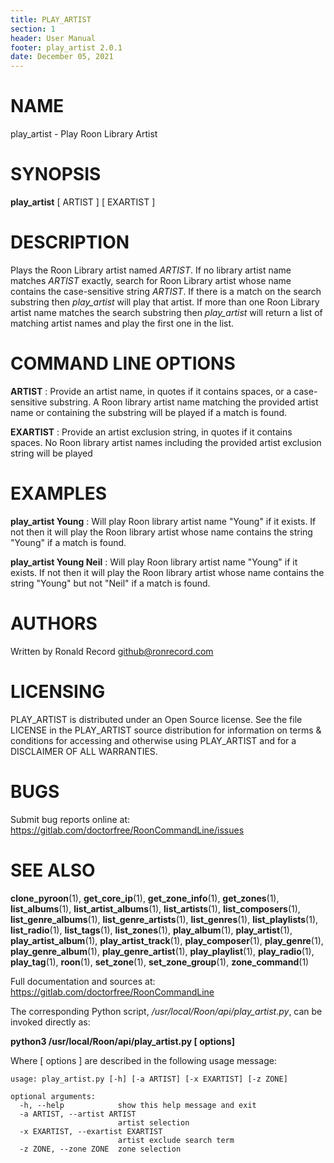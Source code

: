 ```yaml
---
title: PLAY_ARTIST
section: 1
header: User Manual
footer: play_artist 2.0.1
date: December 05, 2021
---
```

# NAME
play_artist - Play Roon Library Artist

# SYNOPSIS
**play_artist** [ ARTIST ] [ EXARTIST ]

# DESCRIPTION
Plays the Roon Library artist named *ARTIST*. If no library artist name matches *ARTIST* exactly, search for Roon Library artist whose name contains the case-sensitive string *ARTIST*. If there is a match on the search substring then *play_artist* will play that artist. If more than one Roon Library artist name matches the search substring then *play_artist* will return a list of matching artist names and play the first one in the list.

# COMMAND LINE OPTIONS
**ARTIST**
:  Provide an artist name, in quotes if it contains spaces, or a case-sensitive substring. A Roon library artist name matching the provided artist name or containing the substring will be played if a match is found.

**EXARTIST**
: Provide an artist exclusion string, in quotes if it contains spaces. No Roon library artist names including the provided artist exclusion string will be played

# EXAMPLES
**play_artist Young**
: Will play Roon library artist name "Young" if it exists. If not then it will play the Roon library artist whose name contains the string "Young" if a match is found.

**play_artist Young Neil**
: Will play Roon library artist name "Young" if it exists. If not then it will play the Roon library artist whose name contains the string "Young" but not "Neil" if a match is found.

# AUTHORS
Written by Ronald Record github@ronrecord.com

# LICENSING
PLAY_ARTIST is distributed under an Open Source license.
See the file LICENSE in the PLAY_ARTIST source distribution
for information on terms &amp; conditions for accessing and
otherwise using PLAY_ARTIST and for a DISCLAIMER OF ALL WARRANTIES.

# BUGS
Submit bug reports online at: https://gitlab.com/doctorfree/RoonCommandLine/issues

# SEE ALSO
**clone_pyroon**(1), **get_core_ip**(1), **get_zone_info**(1), **get_zones**(1), **list_albums**(1), **list_artist_albums**(1), **list_artists**(1), **list_composers**(1), **list_genre_albums**(1), **list_genre_artists**(1), **list_genres**(1), **list_playlists**(1), **list_radio**(1), **list_tags**(1), **list_zones**(1), **play_album**(1), **play_artist**(1), **play_artist_album**(1), **play_artist_track**(1), **play_composer**(1), **play_genre**(1), **play_genre_album**(1), **play_genre_artist**(1), **play_playlist**(1), **play_radio**(1), **play_tag**(1), **roon**(1), **set_zone**(1), **set_zone_group**(1), **zone_command**(1)

Full documentation and sources at: https://gitlab.com/doctorfree/RoonCommandLine

The corresponding Python script, */usr/local/Roon/api/play_artist.py*,
can be invoked directly as:

**python3 /usr/local/Roon/api/play_artist.py [ options]**

Where [ options ] are described in the following usage message:

~~~~
usage: play_artist.py [-h] [-a ARTIST] [-x EXARTIST] [-z ZONE]

optional arguments:
  -h, --help            show this help message and exit
  -a ARTIST, --artist ARTIST
                        artist selection
  -x EXARTIST, --exartist EXARTIST
                        artist exclude search term
  -z ZONE, --zone ZONE  zone selection
~~~~
